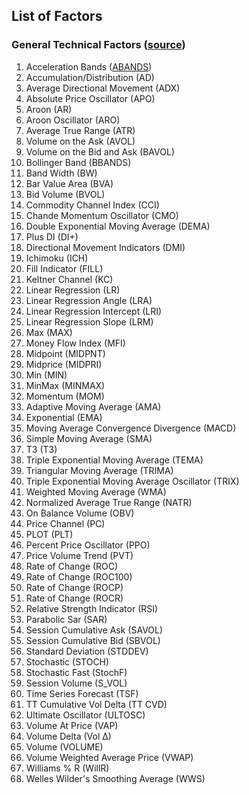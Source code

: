 ## List of Factors

### General Technical Factors ([source](https://www.tradingtechnologies.com/help/x-study/technical-indicator-definitions/list-of-technical-indicators/))

1. Acceleration Bands ([ABANDS](abands.py))
2. Accumulation/Distribution (AD)
3. Average Directional Movement (ADX)
4. Absolute Price Oscillator (APO)
5. Aroon (AR)
6. Aroon Oscillator (ARO)
7. Average True Range (ATR)
8. Volume on the Ask (AVOL)
9. Volume on the Bid and Ask (BAVOL)
10. Bollinger Band (BBANDS)
11. Band Width (BW)
12. Bar Value Area (BVA)
13. Bid Volume (BVOL)
14. Commodity Channel Index (CCI)
15. Chande Momentum Oscillator (CMO)
16. Double Exponential Moving Average (DEMA)
17. Plus DI (DI+)
18. Directional Movement Indicators (DMI)
19. Ichimoku (ICH)
20. Fill Indicator (FILL)
21. Keltner Channel (KC)
22. Linear Regression (LR)
23. Linear Regression Angle (LRA)
24. Linear Regression Intercept (LRI)
25. Linear Regression Slope (LRM)
26. Max (MAX)
27. Money Flow Index (MFI)
28. Midpoint (MIDPNT)
29. Midprice (MIDPRI)
30. Min (MIN)
31. MinMax (MINMAX)
32. Momentum (MOM)
33. Adaptive Moving Average (AMA)
34. Exponential (EMA)
35. Moving Average Convergence Divergence (MACD)
36. Simple Moving Average (SMA)
37. T3 (T3)
38. Triple Exponential Moving Average (TEMA)
39. Triangular Moving Average (TRIMA)
40. Triple Exponential Moving Average Oscillator (TRIX)
41. Weighted Moving Average (WMA)
42. Normalized Average True Range (NATR)
43. On Balance Volume (OBV)
44. Price Channel (PC)
45. PLOT (PLT)
46. Percent Price Oscillator (PPO)
47. Price Volume Trend (PVT)
48. Rate of Change (ROC)
49. Rate of Change (ROC100)
50. Rate of Change (ROCP)
51. Rate of Change (ROCR)
52. Relative Strength Indicator (RSI)
53. Parabolic Sar (SAR)
54. Session Cumulative Ask (SAVOL)
55. Session Cumulative Bid (SBVOL)
56. Standard Deviation (STDDEV)
57. Stochastic (STOCH)
58. Stochastic Fast (StochF)
59. Session Volume (S_VOL)
60. Time Series Forecast (TSF)
61. TT Cumulative Vol Delta (TT CVD)
62. Ultimate Oscillator (ULTOSC)
63. Volume At Price (VAP)
64. Volume Delta (Vol ∆)
65. Volume (VOLUME)
66. Volume Weighted Average Price (VWAP)
67. Williams % R (WillR)
68. Welles Wilder's Smoothing Average (WWS)
